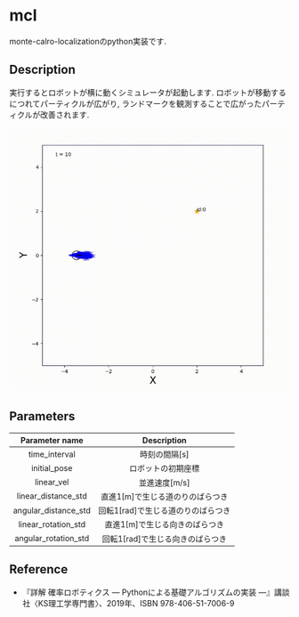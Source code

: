 # mcl
monte-calro-localizationのpython実装です.

## Description
実行するとロボットが横に動くシミュレータが起動します.
ロボットが移動するにつれてパーティクルが広がり, ランドマークを観測することで広がったパーティクルが改善されます.

![demo](https://github.com/kyo0221/mcl/blob/main/images/mcl_sample.gif)

## Parameters
| Parameter name       | Description                        | 
| :------------------: | :--------------------------------: | 
| time_interval        | 時刻の間隔[s]                      | 
| initial_pose         | ロボットの初期座標                 | 
| linear_vel           | 並進速度[m/s]                      | 
| linear_distance_std  | 直進1[m]で生じる道のりのばらつき   | 
| angular_distance_std | 回転1[rad]で生じる道のりのばらつき | 
| linear_rotation_std  | 直進1[m]で生じる向きのばらつき     | 
| angular_rotation_std | 回転1[rad]で生じる向きのばらつき   |

## Reference
-   『詳解 確率ロボティクス ― Pythonによる基礎アルゴリズムの実装 ―』講談社〈KS理工学専門書〉、2019年、ISBN 978-406-51-7006-9